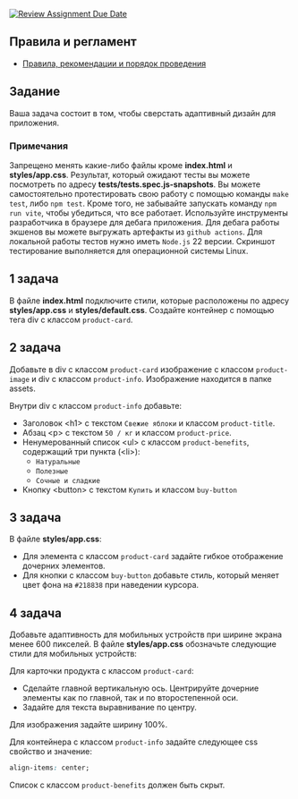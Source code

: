 [![Review Assignment Due Date](https://classroom.github.com/assets/deadline-readme-button-22041afd0340ce965d47ae6ef1cefeee28c7c493a6346c4f15d667ab976d596c.svg)](https://classroom.github.com/a/ZD9r_IhJ)
## Правила и регламент

- [Правила, рекомендации и порядок проведения](https://github.com/hexlet-college-students/exam-rules)

## Задание

Ваша задача состоит в том, чтобы сверстать адаптивный дизайн для приложения.
  
### Примечания

Запрещено менять какие-либо файлы кроме **index.html** и **styles/app.css**.
Результат, который ожидают тесты вы можете посмотреть по адресу **tests/tests.spec.js-snapshots**.
Вы можете самостоятельно протестировать свою работу с помощью команды `make test`, либо `npm test`.
Кроме того, не забывайте запускать команду `npm run vite`, чтобы убедиться, что все работает. Используйте инструменты разработчика в браузере для дебага приложения.
Для дебага работы экшенов вы можете выгружать артефакты из `github actions`. Для локальной работы тестов нужно иметь `Node.js` 22 версии.
Скриншот тестирование выполняется для операционной системы Linux.

## 1 задача

В файле **index.html** подключите стили, которые расположены по адресу **styles/app.css** и **styles/default.css**. Создайте контейнер с помощью тега div с классом `product-card`.
  
## 2 задача

 Добавьте в div с классом `product-card` изображение с классом `product-image` и div с классом `product-info`. Изображение находится в папке assets.

 Внутри div с классом `product-info` добавьте:

- Заголовок \<h1\> с текстом `Свежие яблоки` и классом `product-title`.
- Абзац \<p\> с текстом `50 / кг` и классом `product-price`.
- Ненумерованный список \<ul\> с классом `product-benefits`, содержащий три пункта (\<li\>):
  - `Натуральные`
  - `Полезные`
  - `Сочные и сладкие`
- Кнопку \<button\> с текстом `Купить` и классом `buy-button`

## 3 задача

В файле **styles/app.css**:

- Для элемента с классом `product-card` задайте гибкое отображение дочерних элементов.
- Для кнопки с классом `buy-button` добавьте стиль, который меняет цвет фона на `#218838` при наведении курсора.

## 4 задача

Добавьте адаптивность для мобильных устройств при ширине экрана менее 600 пикселей.
В файле **styles/app.css** обозначьте следующие стили для мобильных устройств:

Для карточки продукта с классом `product-card`:

- Сделайте главной вертикальную ось. Центрируйте дочерние элементы как по главной, так и по второстепенной оси.
- Задайте для текста выравнивание по центру.

Для изображения задайте ширину 100%.

Для контейнера с классом `product-info` задайте следующее css свойство и значение:

```css
align-items: center;
```

Список с классом `product-benefits` должен быть скрыт.
